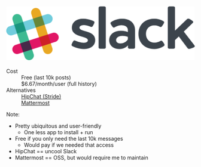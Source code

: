 #### [![Slack](resources/slack.png)](https://slack.com/)

<dl>
    <dt>Cost</dt>
    <dd>Free (last 10k posts)</dd>
    <dd class="fragment" data-fragment-index="0">$6.67/month/user (full history)</dd>
    <dt class="fragment" data-fragment-index="1">Alternatives</dt>
    <dd class="fragment" data-fragment-index="1"><a href="https://www.stride.com/">HipChat (Stride)</a></dd>
    <dd class="fragment" data-fragment-index="1"><a href="https://about.mattermost.com/">Mattermost</a></dd>
</dl>

Note:

* Pretty ubiquitous and user-friendly
    - One less app to install + run
* Free if you only need the last 10k messages
    - Would pay if we needed that access
* HipChat == uncool Slack
* Mattermost == OSS, but would require me to maintain
